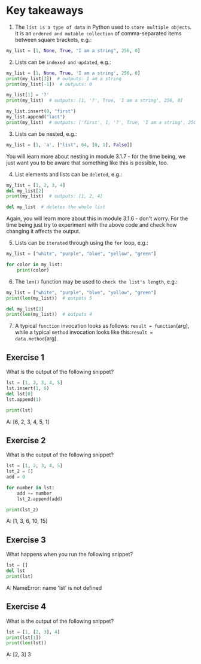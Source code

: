# Key takeaways

1. The `list is a type of data` in Python used to `store multiple objects`. It is an `ordered and mutable collection` of comma-separated items between square brackets, e.g.:
```py
my_list = [1, None, True, "I am a string", 256, 0]
```

2. Lists can be `indexed and updated`, e.g.:
```py
my_list = [1, None, True, 'I am a string', 256, 0]
print(my_list[3])  # outputs: I am a string
print(my_list[-1])  # outputs: 0

my_list[1] = '?'
print(my_list)  # outputs: [1, '?', True, 'I am a string', 256, 0]

my_list.insert(0, "first")
my_list.append("last")
print(my_list)  # outputs: ['first', 1, '?', True, 'I am a string', 256, 0, 'last']
```

3. Lists can be nested, e.g.:
```py
my_list = [1, 'a', ["list", 64, [0, 1], False]]
```
You will learn more about nesting in module 3.1.7 - for the time being, we just want you to be aware that something like this is possible, too.

4. List elements and lists can be `deleted`, e.g.:
```py
my_list = [1, 2, 3, 4]
del my_list[2]
print(my_list)  # outputs: [1, 2, 4]

del my_list  # deletes the whole list
```

Again, you will learn more about this in module 3.1.6 - don't worry. For the time being just try to experiment with the above code and check how changing it affects the output.

5. Lists can be `iterated` through using the `for` loop, e.g.:
```py
my_list = ["white", "purple", "blue", "yellow", "green"]

for color in my_list:
    print(color)
```

6. The `len()` function may be used to `check the list's length`, e.g.:
```py
my_list = ["white", "purple", "blue", "yellow", "green"]
print(len(my_list))  # outputs 5

del my_list[2]
print(len(my_list))  # outputs 4
```

7. A typical `function` invocation looks as follows: `result = function`(arg), while a typical `method` invocation looks like this:`result = data.method`(arg).

## Exercise 1

What is the output of the following snippet?
```py
lst = [1, 2, 3, 4, 5]
lst.insert(1, 6)
del lst[0]
lst.append(1)

print(lst)
```

A: [6, 2, 3, 4, 5, 1]

## Exercise 2
What is the output of the following snippet?
```py
lst = [1, 2, 3, 4, 5]
lst_2 = []
add = 0

for number in lst:
    add += number
    lst_2.append(add)

print(lst_2)
```
A: [1, 3, 6, 10, 15]

## Exercise 3
What happens when you run the following snippet?
```py
lst = []
del lst
print(lst)
```
A: NameError: name 'lst' is not defined

## Exercise 4
What is the output of the following snippet?
```py
lst = [1, [2, 3], 4]
print(lst[1])
print(len(lst))
```
A: [2, 3]
   3
